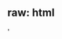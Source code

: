 
raw: html
---

<script src="plotly.js" charset="utf-8"></script>
'<div><div id="28d32f57-b70e-4e14-99b9-b740985094c1" style="height: 100%; width: 100%;" class="plotly-graph-div"></div><script type="text/javascript">window.PLOTLYENV=window.PLOTLYENV || {};window.PLOTLYENV.BASE_URL="https://plot.ly";Plotly.newPlot("28d32f57-b70e-4e14-99b9-b740985094c1", [{"lat": [35.68, 36.06, 40.4, 37.3, 44.6, 37.83, 44.35, 43.73, 47.97, 58.5, 33.79, 37.57, 41.24, 38.63, 36.24, 38.68, 46.85, 34.51, 38.53, 36.43, 38.2, 19.38, 20.72, 43.75, 32.25, 46.97, 38.2, 42.94, 36.8, 43.57, 35.07, 48.8, 25.32, 63.33, 37.18, 37.18, 40.49, 41.3, 25.65, 32.17, 37.73, 29.25, 34.01, 59.92, 38.57, 48.5, 36.48, 31.92, 38.98, 33.78, 18.33, 61.0, 24.63, 58.5], "lon": [-83.53, -112.14, -105.58, -113.05, -110.5, -119.5, -68.21, -110.8, -123.5, -137.0, -115.9, -112.18, -81.55, -90.19, -116.82, -109.57, -121.75, -93.05, -78.35, -118.68, -111.17, -155.2, -156.17, -102.5, -110.5, -103.45, -109.93, -122.1, -118.55, -103.48, -109.78, -114.0, -80.93, -150.5, -108.49, -86.1, -121.51, -124.0, -80.08, -104.44, -105.51, -103.25, -119.42, -149.65, -107.72, -92.88, -121.16, -104.87, -114.3, -80.78, -64.73, -142.0, -82.87, -155.0], "marker": {"color": ["rgb(177, 2, 17)", "rgb(10, 15, 147)", "rgb(243, 190, 149)", "rgb(109, 155, 91)", "rgb(150, 54, 82)", "rgb(131, 174, 57)", "rgb(77, 240, 30)", "rgb(29, 12, 90)", "rgb(156, 252, 175)", "rgb(179, 226, 169)", "rgb(13, 166, 44)", "rgb(162, 245, 8)", "rgb(123, 214, 222)", "rgb(32, 204, 154)", "rgb(111, 33, 143)", "rgb(6, 53, 45)", "rgb(175, 131, 203)", "rgb(95, 215, 186)", "rgb(63, 164, 31)", "rgb(61, 238, 44)", "rgb(35, 18, 209)", "rgb(104, 156, 138)", "rgb(155, 74, 173)", "rgb(192, 177, 188)", "rgb(71, 78, 152)", "rgb(127, 0, 185)", "rgb(19, 163, 253)", "rgb(76, 165, 184)", "rgb(72, 102, 212)", "rgb(143, 74, 145)", "rgb(167, 146, 9)", "rgb(6, 43, 250)", "rgb(3, 160, 252)", "rgb(229, 54, 135)", "rgb(209, 179, 247)", "rgb(127, 130, 173)", "rgb(169, 172, 41)", "rgb(41, 133, 251)", "rgb(105, 5, 131)", "rgb(168, 239, 81)", "rgb(121, 70, 73)", "rgb(4, 141, 145)", "rgb(41, 67, 139)", "rgb(133, 236, 35)", "rgb(79, 138, 151)", "rgb(180, 213, 22)", "rgb(70, 27, 191)", "rgb(175, 168, 156)", "rgb(45, 113, 135)", "rgb(92, 146, 186)", "rgb(25, 52, 13)", "rgb(235, 219, 131)", "rgb(54, 10, 117)", "rgb(217, 152, 50)"], "line": {"color": "rgb(40,40,40)", "width": 0.5}, "size": [3376.3812, 1111.8664, 1056.7748, 1022.2508, 996.1128, 921.9892, 812.9672, 800.1076, 771.53, 679.6912, 676.9352, 598.3148, 589.8312, 507.3024, 489.1496, 464.2352, 449.5384, 381.0608, 344.9588, 327.626, 318.4316, 297.6976, 273.2484, 269.1852, 247.256, 244.5268, 238.2936, 228.6164, 225.32, 224.0952, 219.1672, 218.1428, 215.7028, 189.2244, 188.684, 182.0572, 157.77, 137.1152, 134.4476, 116.2076, 106.774, 99.2284, 86.5444, 69.6032, 65.4504, 56.9708, 45.53, 41.8296, 38.002, 22.602, 13.3532, 5.9908, 4.7296, 3.4576], "sizemode": "area"}, "text": ["Great Smoky Mountains\\u00a0<br>Annual Visitors: 8440953.0", "Grand Canyon\\u00a0*<br>Annual Visitors: 2779666.0", "Rocky Mountain\\u00a0<br>Annual Visitors: 2641937.0", "Zion<br>Annual Visitors: 2555627.0", "Yellowstone\\u00a0<br>Annual Visitors: 2490282.0", "Yosemite\\u00a0*<br>Annual Visitors: 2304973.0", "Acadia<br>Annual Visitors: 2032418.0", "Grand Teton\\u00a0<br>Annual Visitors: 2000269.0", "Olympic\\u00a0<br>Annual Visitors: 1928825.0", "Glacier Bay\\u00a0<br>Annual Visitors: 1699228.0", "Joshua Tree\\u00a0<br>Annual Visitors: 1692338.0", "Bryce Canyon<br>Annual Visitors: 1495787.0", "Cuyahoga Valley<br>Annual Visitors: 1474578.0", "Gateway Arch<br>Annual Visitors: 1268256.0", "Death Valley<br>Annual Visitors: 1222874.0", "Arches<br>Annual Visitors: 1160588.0", "Mount Rainier<br>Annual Visitors: 1123846.0", "Hot Springs<br>Annual Visitors: 952652.0", "Shenandoah<br>Annual Visitors: 862397.0", "Sequoia\\u00a0<br>Annual Visitors: 819065.0", "Capitol Reef<br>Annual Visitors: 796079.0", "Hawai\\u02bbi Volcanoes\\u00a0<br>Annual Visitors: 744244.0", "Haleakal\\u0101\\u00a0<br>Annual Visitors: 683121.0", "Badlands<br>Annual Visitors: 672963.0", "Saguaro<br>Annual Visitors: 618140.0", "Theodore Roosevelt<br>Annual Visitors: 611317.0", "Canyonlands<br>Annual Visitors: 595734.0", "Crater Lake<br>Annual Visitors: 571541.0", "Kings Canyon\\u00a0<br>Annual Visitors: 563300.0", "Wind Cave<br>Annual Visitors: 560238.0", "Petrified Forest<br>Annual Visitors: 547918.0", "Glacier\\u00a0<br>Annual Visitors: 545357.0", "Everglades\\u00a0<br>Annual Visitors: 539257.0", "Denali\\u00a0<br>Annual Visitors: 473061.0", "Mesa Verde*<br>Annual Visitors: 471710.0", "Mammoth Cave\\u00a0<br>Annual Visitors: 455143.0", "Lassen Volcanic<br>Annual Visitors: 394425.0", "Redwood\\u00a0*<br>Annual Visitors: 342788.0", "Biscayne<br>Annual Visitors: 336119.0", "Carlsbad Caverns\\u00a0*<br>Annual Visitors: 290519.0", "Great Sand Dunes<br>Annual Visitors: 266935.0", "Big Bend\\u00a0<br>Annual Visitors: 248071.0", "Channel Islands\\u00a0<br>Annual Visitors: 216361.0", "Kenai Fjords<br>Annual Visitors: 174008.0", "Black Canyon of the Gunnison<br>Annual Visitors: 163626.0", "Voyageurs<br>Annual Visitors: 142427.0", "Pinnacles<br>Annual Visitors: 113825.0", "Guadalupe Mountains<br>Annual Visitors: 104574.0", "Great Basin<br>Annual Visitors: 95005.0", "Congaree\\u00a0<br>Annual Visitors: 56505.0", "Virgin Islands<br>Annual Visitors: 33383.0", "Wrangell\\u2013St.\\u00a0Elias\\u00a0*<br>Annual Visitors: 14977.0", "Dry Tortugas<br>Annual Visitors: 11824.0", "Katmai<br>Annual Visitors: 8644.0"], "type": "scattergeo", "uid": "870cf11d-b619-4983-8fa2-9607d73fae62"}, {"lat": [35.68, 36.06, 40.4, 37.3, 44.6, 37.83, 44.35, 43.73, 47.97, 58.5, 33.79, 37.57, 41.24, 38.63, 36.24, 38.68, 46.85, 34.51, 38.53, 36.43, 38.2, 19.38, 20.72, 43.75, 32.25, 46.97, 38.2, 42.94, 36.8, 43.57, 35.07, 48.8, 25.32, 63.33, 37.18, 37.18, 40.49, 41.3, 25.65, 32.17, 37.73, 29.25, 34.01, 59.92, 38.57, 48.5, 36.48, 31.92, 38.98, 33.78, 18.33, 61.0, 24.63, 58.5, 48.7, 48.1, 67.55, 60.97, 67.78], "lon": [-83.53, -112.14, -105.58, -113.05, -110.5, -119.5, -68.21, -110.8, -123.5, -137.0, -115.9, -112.18, -81.55, -90.19, -116.82, -109.57, -121.75, -93.05, -78.35, -118.68, -111.17, -155.2, -156.17, -102.5, -110.5, -103.45, -109.93, -122.1, -118.55, -103.48, -109.78, -114.0, -80.93, -150.5, -108.49, -86.1, -121.51, -124.0, -80.08, -104.44, -105.51, -103.25, -119.42, -149.65, -107.72, -92.88, -121.16, -104.87, -114.3, -80.78, -64.73, -142.0, -82.87, -155.0, -121.2, -88.55, -159.28, -153.42, -153.3], "marker": {"color": ["rgb(177, 2, 17)", "rgb(10, 15, 147)", "rgb(243, 190, 149)", "rgb(109, 155, 91)", "rgb(150, 54, 82)", "rgb(131, 174, 57)", "rgb(77, 240, 30)", "rgb(29, 12, 90)", "rgb(156, 252, 175)", "rgb(179, 226, 169)", "rgb(13, 166, 44)", "rgb(162, 245, 8)", "rgb(123, 214, 222)", "rgb(32, 204, 154)", "rgb(111, 33, 143)", "rgb(6, 53, 45)", "rgb(175, 131, 203)", "rgb(95, 215, 186)", "rgb(63, 164, 31)", "rgb(61, 238, 44)", "rgb(35, 18, 209)", "rgb(104, 156, 138)", "rgb(155, 74, 173)", "rgb(192, 177, 188)", "rgb(71, 78, 152)", "rgb(127, 0, 185)", "rgb(19, 163, 253)", "rgb(76, 165, 184)", "rgb(72, 102, 212)", "rgb(143, 74, 145)", "rgb(167, 146, 9)", "rgb(6, 43, 250)", "rgb(3, 160, 252)", "rgb(229, 54, 135)", "rgb(209, 179, 247)", "rgb(127, 130, 173)", "rgb(169, 172, 41)", "rgb(41, 133, 251)", "rgb(105, 5, 131)", "rgb(168, 239, 81)", "rgb(121, 70, 73)", "rgb(4, 141, 145)", "rgb(41, 67, 139)", "rgb(133, 236, 35)", "rgb(79, 138, 151)", "rgb(180, 213, 22)", "rgb(70, 27, 191)", "rgb(175, 168, 156)", "rgb(45, 113, 135)", "rgb(92, 146, 186)", "rgb(25, 52, 13)", "rgb(235, 219, 131)", "rgb(54, 10, 117)", "rgb(217, 152, 50)", "rgb(40, 254, 161)", "rgb(17, 255, 158)", "rgb(62, 129, 140)", "rgb(59, 237, 83)", "rgb(119, 150, 63)"], "line": {"color": "rgb(40,40,40)", "width": 0.5}, "size": [3727.716, 1498.228, 1132.7808, 1084.6116, 1012.858, 899.5416, 890.4636, 856.1264, 773.234, 720.1304, 641.2044, 603.1756, 601.3088, 533.7932, 477.8604, 466.256, 445.1056, 401.9432, 380.0968, 375.7872, 349.7824, 326.6608, 294.6636, 292.9928, 279.7592, 279.0584, 262.5084, 256.4688, 254.6844, 251.6936, 230.6716, 202.3164, 200.3128, 191.034, 184.3684, 180.5988, 174.618, 156.2416, 150.8608, 145.3856, 128.2012, 106.4048, 76.6312, 75.218, 73.5936, 73.0852, 65.6528, 59.1032, 52.3772, 46.6688, 14.5372, 14.3032, 10.0568, 9.2684, 6.71, 5.0804, 4.9328, 0.5524, 0.522], "sizemode": "area"}, "text": ["Great Smoky Mountains\\u00a0<br>Annual Visitors: 9319290", "Grand Canyon\\u00a0*<br>Annual Visitors: 3745570", "Rocky Mountain\\u00a0<br>Annual Visitors: 2831952", "Zion<br>Annual Visitors: 2711529", "Yellowstone\\u00a0<br>Annual Visitors: 2532145", "Yosemite\\u00a0*<br>Annual Visitors: 2248854", "Acadia<br>Annual Visitors: 2226159", "Grand Teton\\u00a0<br>Annual Visitors: 2140316", "Olympic\\u00a0<br>Annual Visitors: 1933085", "Glacier Bay\\u00a0<br>Annual Visitors: 1800326", "Joshua Tree\\u00a0<br>Annual Visitors: 1603011", "Bryce Canyon<br>Annual Visitors: 1507939", "Cuyahoga Valley<br>Annual Visitors: 1503272", "Gateway Arch<br>Annual Visitors: 1334483", "Death Valley<br>Annual Visitors: 1194651", "Arches<br>Annual Visitors: 1165640", "Mount Rainier<br>Annual Visitors: 1112764", "Hot Springs<br>Annual Visitors: 1004858", "Shenandoah<br>Annual Visitors: 950242", "Sequoia\\u00a0<br>Annual Visitors: 939468", "Capitol Reef<br>Annual Visitors: 874456", "Hawai\\u02bbi Volcanoes\\u00a0<br>Annual Visitors: 816652", "Haleakal\\u0101\\u00a0<br>Annual Visitors: 736659", "Badlands<br>Annual Visitors: 732482", "Saguaro<br>Annual Visitors: 699398", "Theodore Roosevelt<br>Annual Visitors: 697646", "Canyonlands<br>Annual Visitors: 656271", "Crater Lake<br>Annual Visitors: 641172", "Kings Canyon\\u00a0<br>Annual Visitors: 636711", "Wind Cave<br>Annual Visitors: 629234", "Petrified Forest<br>Annual Visitors: 576679", "Glacier\\u00a0<br>Annual Visitors: 505791", "Everglades\\u00a0<br>Annual Visitors: 500782", "Denali\\u00a0<br>Annual Visitors: 477585", "Mesa Verde*<br>Annual Visitors: 460921", "Mammoth Cave\\u00a0<br>Annual Visitors: 451497", "Lassen Volcanic<br>Annual Visitors: 436545", "Redwood\\u00a0*<br>Annual Visitors: 390604", "Biscayne<br>Annual Visitors: 377152", "Carlsbad Caverns\\u00a0*<br>Annual Visitors: 363464", "Great Sand Dunes<br>Annual Visitors: 320503", "Big Bend\\u00a0<br>Annual Visitors: 266012", "Channel Islands\\u00a0<br>Annual Visitors: 191578", "Kenai Fjords<br>Annual Visitors: 188045", "Black Canyon of the Gunnison<br>Annual Visitors: 183984", "Voyageurs<br>Annual Visitors: 182713", "Pinnacles<br>Annual Visitors: 164132", "Guadalupe Mountains<br>Annual Visitors: 147758", "Great Basin<br>Annual Visitors: 130943", "Congaree\\u00a0<br>Annual Visitors: 116672", "Virgin Islands<br>Annual Visitors: 36343", "Wrangell\\u2013St.\\u00a0Elias\\u00a0*<br>Annual Visitors: 35758", "Dry Tortugas<br>Annual Visitors: 25142", "Katmai<br>Annual Visitors: 23171", "North Cascades<br>Annual Visitors: 16775", "Isle Royale\\u00a0<br>Annual Visitors: 12701", "Kobuk Valley<br>Annual Visitors: 12332", "Lake Clark<br>Annual Visitors: 1381", "Gates of the Arctic<br>Annual Visitors: 1305"], "type": "scattergeo", "uid": "58385c5b-ae87-4af6-b0e6-86de9e3af323"}, {"lat": [35.68, 36.06, 40.4, 37.3, 44.6, 37.83, 44.35, 43.73, 47.97, 58.5, 33.79, 37.57, 41.24, 38.63, 36.24, 38.68, 46.85, 34.51, 38.53, 36.43, 38.2, 19.38, 20.72, 43.75, 32.25, 46.97, 38.2, 42.94, 36.8, 43.57, 35.07, 48.8, 25.32, 63.33, 37.18, 37.18, 40.49, 41.3, 25.65, 32.17, 37.73, 29.25, 34.01, 59.92, 38.57, 48.5, 36.48, 31.92, 38.98, 33.78, 18.33, 61.0, 24.63, 58.5, 48.7, 48.1, 67.55, 60.97, 67.78], "lon": [-83.53, -112.14, -105.58, -113.05, -110.5, -119.5, -68.21, -110.8, -123.5, -137.0, -115.9, -112.18, -81.55, -90.19, -116.82, -109.57, -121.75, -93.05, -78.35, -118.68, -111.17, -155.2, -156.17, -102.5, -110.5, -103.45, -109.93, -122.1, -118.55, -103.48, -109.78, -114.0, -80.93, -150.5, -108.49, -86.1, -121.51, -124.0, -80.08, -104.44, -105.51, -103.25, -119.42, -149.65, -107.72, -92.88, -121.16, -104.87, -114.3, -80.78, -64.73, -142.0, -82.87, -155.0, -121.2, -88.55, -159.28, -153.42, -153.3], "marker": {"color": ["rgb(177, 2, 17)", "rgb(10, 15, 147)", "rgb(243, 190, 149)", "rgb(109, 155, 91)", "rgb(150, 54, 82)", "rgb(131, 174, 57)", "rgb(77, 240, 30)", "rgb(29, 12, 90)", "rgb(156, 252, 175)", "rgb(179, 226, 169)", "rgb(13, 166, 44)", "rgb(162, 245, 8)", "rgb(123, 214, 222)", "rgb(32, 204, 154)", "rgb(111, 33, 143)", "rgb(6, 53, 45)", "rgb(175, 131, 203)", "rgb(95, 215, 186)", "rgb(63, 164, 31)", "rgb(61, 238, 44)", "rgb(35, 18, 209)", "rgb(104, 156, 138)", "rgb(155, 74, 173)", "rgb(192, 177, 188)", "rgb(71, 78, 152)", "rgb(127, 0, 185)", "rgb(19, 163, 253)", "rgb(76, 165, 184)", "rgb(72, 102, 212)", "rgb(143, 74, 145)", "rgb(167, 146, 9)", "rgb(6, 43, 250)", "rgb(3, 160, 252)", "rgb(229, 54, 135)", "rgb(209, 179, 247)", "rgb(127, 130, 173)", "rgb(169, 172, 41)", "rgb(41, 133, 251)", "rgb(105, 5, 131)", "rgb(168, 239, 81)", "rgb(121, 70, 73)", "rgb(4, 141, 145)", "rgb(41, 67, 139)", "rgb(133, 236, 35)", "rgb(79, 138, 151)", "rgb(180, 213, 22)", "rgb(70, 27, 191)", "rgb(175, 168, 156)", "rgb(45, 113, 135)", "rgb(92, 146, 186)", "rgb(25, 52, 13)", "rgb(235, 219, 131)", "rgb(54, 10, 117)", "rgb(217, 152, 50)", "rgb(40, 254, 161)", "rgb(17, 255, 158)", "rgb(62, 129, 140)", "rgb(59, 237, 83)", "rgb(119, 150, 63)"], "line": {"color": "rgb(40,40,40)", "width": 0.5}, "size": [3260.7076, 1510.674, 1249.9756, 1129.4288, 1117.9612, 1058.9292, 953.0448, 935.8364, 840.96, 794.6948, 769.8152, 767.9604, 708.712, 635.3012, 530.8404, 530.59, 504.2404, 480.2488, 449.27, 438.7264, 425.4152, 425.1468, 408.9584, 383.17, 345.0636, 337.8368, 298.8064, 280.9312, 276.386, 265.894, 248.2876, 244.55, 234.5856, 229.3504, 224.9908, 218.6772, 184.3668, 184.2872, 182.5776, 153.9764, 139.3832, 110.7324, 110.1292, 108.8544, 102.9512, 89.4216, 85.7072, 77.156, 74.5708, 57.6332, 26.446, 26.0104, 16.3112, 14.3904, 9.398, 7.7608, 4.0784, 1.0344, 0.404], "sizemode": "area"}, "text": ["Great Smoky Mountains\\u00a0<br>Annual Visitors: 8151769", "Grand Canyon\\u00a0*<br>Annual Visitors: 3776685", "Rocky Mountain\\u00a0<br>Annual Visitors: 3124939", "Zion<br>Annual Visitors: 2823572", "Yellowstone\\u00a0<br>Annual Visitors: 2794903", "Yosemite\\u00a0*<br>Annual Visitors: 2647323", "Acadia<br>Annual Visitors: 2382612", "Grand Teton\\u00a0<br>Annual Visitors: 2339591", "Olympic\\u00a0<br>Annual Visitors: 2102400", "Glacier Bay\\u00a0<br>Annual Visitors: 1986737", "Joshua Tree\\u00a0<br>Annual Visitors: 1924538", "Bryce Canyon<br>Annual Visitors: 1919901", "Cuyahoga Valley<br>Annual Visitors: 1771780", "Gateway Arch<br>Annual Visitors: 1588253", "Death Valley<br>Annual Visitors: 1327101", "Arches<br>Annual Visitors: 1326475", "Mount Rainier<br>Annual Visitors: 1260601", "Hot Springs<br>Annual Visitors: 1200622", "Shenandoah<br>Annual Visitors: 1123175", "Sequoia\\u00a0<br>Annual Visitors: 1096816", "Capitol Reef<br>Annual Visitors: 1063538", "Hawai\\u02bbi Volcanoes\\u00a0<br>Annual Visitors: 1062867", "Haleakal\\u0101\\u00a0<br>Annual Visitors: 1022396", "Badlands<br>Annual Visitors: 957925", "Saguaro<br>Annual Visitors: 862659", "Theodore Roosevelt<br>Annual Visitors: 844592", "Canyonlands<br>Annual Visitors: 747016", "Crater Lake<br>Annual Visitors: 702328", "Kings Canyon\\u00a0<br>Annual Visitors: 690965", "Wind Cave<br>Annual Visitors: 664735", "Petrified Forest<br>Annual Visitors: 620719", "Glacier\\u00a0<br>Annual Visitors: 611375", "Everglades\\u00a0<br>Annual Visitors: 586464", "Denali\\u00a0<br>Annual Visitors: 573376", "Mesa Verde*<br>Annual Visitors: 562477", "Mammoth Cave\\u00a0<br>Annual Visitors: 546693", "Lassen Volcanic<br>Annual Visitors: 460917", "Redwood\\u00a0*<br>Annual Visitors: 460718", "Biscayne<br>Annual Visitors: 456444", "Carlsbad Caverns\\u00a0*<br>Annual Visitors: 384941", "Great Sand Dunes<br>Annual Visitors: 348458", "Big Bend\\u00a0<br>Annual Visitors: 276831", "Channel Islands\\u00a0<br>Annual Visitors: 275323", "Kenai Fjords<br>Annual Visitors: 272136", "Black Canyon of the Gunnison<br>Annual Visitors: 257378", "Voyageurs<br>Annual Visitors: 223554", "Pinnacles<br>Annual Visitors: 214268", "Guadalupe Mountains<br>Annual Visitors: 192890", "Great Basin<br>Annual Visitors: 186427", "Congaree\\u00a0<br>Annual Visitors: 144083", "Virgin Islands<br>Annual Visitors: 66115", "Wrangell\\u2013St.\\u00a0Elias\\u00a0*<br>Annual Visitors: 65026", "Dry Tortugas<br>Annual Visitors: 40778", "Katmai<br>Annual Visitors: 35976", "North Cascades<br>Annual Visitors: 23495", "Isle Royale\\u00a0<br>Annual Visitors: 19402", "Kobuk Valley<br>Annual Visitors: 10196", "Lake Clark<br>Annual Visitors: 2586", "Gates of the Arctic<br>Annual Visitors: 1010"], "type": "scattergeo", "uid": "59d3d4e5-83c4-4560-8b21-4228b1061ced"}, {"lat": [35.68, 36.06, 40.4, 37.3, 44.6, 37.83, 44.35, 43.73, 47.97, 58.5, 33.79, 37.57, 41.24, 38.63, 36.24, 38.68, 46.85, 34.51, 38.53, 36.43, 38.2, 19.38, 20.72, 43.75, 32.25, 46.97, 38.2, 42.94, 36.8, 43.57, 35.07, 48.8, 25.32, 63.33, 37.18, 37.18, 40.49, 41.3, 25.65, 32.17, 37.73, 29.25, 34.01, 59.92, 38.57, 48.5, 36.48, 31.92, 38.98, 33.78, 18.33, 61.0, 24.63, 58.5, 48.7, 48.1, 67.55, 60.97], "lon": [-83.53, -112.14, -105.58, -113.05, -110.5, -119.5, -68.21, -110.8, -123.5, -137.0, -115.9, -112.18, -81.55, -90.19, -116.82, -109.57, -121.75, -93.05, -78.35, -118.68, -111.17, -155.2, -156.17, -102.5, -110.5, -103.45, -109.93, -122.1, -118.55, -103.48, -109.78, -114.0, -80.93, -150.5, -108.49, -86.1, -121.51, -124.0, -80.08, -104.44, -105.51, -103.25, -119.42, -149.65, -107.72, -92.88, -121.16, -104.87, -114.3, -80.78, -64.73, -142.0, -82.87, -155.0, -121.2, -88.55, -159.28, -153.42], "marker": {"color": ["rgb(177, 2, 17)", "rgb(10, 15, 147)", "rgb(243, 190, 149)", "rgb(109, 155, 91)", "rgb(150, 54, 82)", "rgb(131, 174, 57)", "rgb(77, 240, 30)", "rgb(29, 12, 90)", "rgb(156, 252, 175)", "rgb(179, 226, 169)", "rgb(13, 166, 44)", "rgb(162, 245, 8)", "rgb(123, 214, 222)", "rgb(32, 204, 154)", "rgb(111, 33, 143)", "rgb(6, 53, 45)", "rgb(175, 131, 203)", "rgb(95, 215, 186)", "rgb(63, 164, 31)", "rgb(61, 238, 44)", "rgb(35, 18, 209)", "rgb(104, 156, 138)", "rgb(155, 74, 173)", "rgb(192, 177, 188)", "rgb(71, 78, 152)", "rgb(127, 0, 185)", "rgb(19, 163, 253)", "rgb(76, 165, 184)", "rgb(72, 102, 212)", "rgb(143, 74, 145)", "rgb(167, 146, 9)", "rgb(6, 43, 250)", "rgb(3, 160, 252)", "rgb(229, 54, 135)", "rgb(209, 179, 247)", "rgb(127, 130, 173)", "rgb(169, 172, 41)", "rgb(41, 133, 251)", "rgb(105, 5, 131)", "rgb(168, 239, 81)", "rgb(121, 70, 73)", "rgb(4, 141, 145)", "rgb(41, 67, 139)", "rgb(133, 236, 35)", "rgb(79, 138, 151)", "rgb(180, 213, 22)", "rgb(70, 27, 191)", "rgb(175, 168, 156)", "rgb(45, 113, 135)", "rgb(92, 146, 186)", "rgb(25, 52, 13)", "rgb(235, 219, 131)", "rgb(54, 10, 117)", "rgb(217, 152, 50)", "rgb(40, 254, 161)", "rgb(17, 255, 158)", "rgb(62, 129, 140)", "rgb(59, 237, 83)"], "line": {"color": "rgb(40,40,40)", "width": 0.5}, "size": [3632.168, 1823.058, 1583.3624, 1463.446, 1293.9908, 1278.0828, 1250.114, 1151.2676, 1138.1512, 1092.406, 972.0648, 774.2836, 735.8072, 703.1176, 678.5952, 646.8308, 637.8384, 575.2908, 494.2808, 470.0112, 443.7684, 430.2276, 397.8192, 374.026, 343.7496, 337.8328, 333.1176, 328.1864, 322.2752, 293.1252, 265.5176, 259.5456, 235.4436, 233.8076, 220.9856, 217.3236, 214.4232, 210.3528, 198.4164, 184.2796, 179.5076, 140.4004, 129.4652, 118.184, 100.906, 92.2628, 88.4452, 84.3752, 83.5888, 71.0108, 35.1316, 27.1796, 26.3936, 21.772, 13.148, 5.0792, 2.8296, 1.1124], "sizemode": "area"}, "text": ["Great Smoky Mountains\\u00a0<br>Annual Visitors: 9080420.0", "Grand Canyon\\u00a0*<br>Annual Visitors: 4557645.0", "Rocky Mountain\\u00a0<br>Annual Visitors: 3958406.0", "Zion<br>Annual Visitors: 3658615.0", "Yellowstone\\u00a0<br>Annual Visitors: 3234977.0", "Yosemite\\u00a0*<br>Annual Visitors: 3195207.0", "Acadia<br>Annual Visitors: 3125285.0", "Grand Teton\\u00a0<br>Annual Visitors: 2878169.0", "Olympic\\u00a0<br>Annual Visitors: 2845378.0", "Glacier Bay\\u00a0<br>Annual Visitors: 2731015.0", "Joshua Tree\\u00a0<br>Annual Visitors: 2430162.0", "Bryce Canyon<br>Annual Visitors: 1935709.0", "Cuyahoga Valley<br>Annual Visitors: 1839518.0", "Gateway Arch<br>Annual Visitors: 1757794.0", "Death Valley<br>Annual Visitors: 1696488.0", "Arches<br>Annual Visitors: 1617077.0", "Mount Rainier<br>Annual Visitors: 1594596.0", "Hot Springs<br>Annual Visitors: 1438227.0", "Shenandoah<br>Annual Visitors: 1235702.0", "Sequoia\\u00a0<br>Annual Visitors: 1175028.0", "Capitol Reef<br>Annual Visitors: 1109421.0", "Hawai\\u02bbi Volcanoes\\u00a0<br>Annual Visitors: 1075569.0", "Haleakal\\u0101\\u00a0<br>Annual Visitors: 994548.0", "Badlands<br>Annual Visitors: 935065.0", "Saguaro<br>Annual Visitors: 859374.0", "Theodore Roosevelt<br>Annual Visitors: 844582.0", "Canyonlands<br>Annual Visitors: 832794.0", "Crater Lake<br>Annual Visitors: 820466.0", "Kings Canyon\\u00a0<br>Annual Visitors: 805688.0", "Wind Cave<br>Annual Visitors: 732813.0", "Petrified Forest<br>Annual Visitors: 663794.0", "Glacier\\u00a0<br>Annual Visitors: 648864.0", "Everglades\\u00a0<br>Annual Visitors: 588609.0", "Denali\\u00a0<br>Annual Visitors: 584519.0", "Mesa Verde*<br>Annual Visitors: 552464.0", "Mammoth Cave\\u00a0<br>Annual Visitors: 543309.0", "Lassen Volcanic<br>Annual Visitors: 536058.0", "Redwood\\u00a0*<br>Annual Visitors: 525882.0", "Biscayne<br>Annual Visitors: 496041.0", "Carlsbad Caverns\\u00a0*<br>Annual Visitors: 460699.0", "Great Sand Dunes<br>Annual Visitors: 448769.0", "Big Bend\\u00a0<br>Annual Visitors: 351001.0", "Channel Islands\\u00a0<br>Annual Visitors: 323663.0", "Kenai Fjords<br>Annual Visitors: 295460.0", "Black Canyon of the Gunnison<br>Annual Visitors: 252265.0", "Voyageurs<br>Annual Visitors: 230657.0", "Pinnacles<br>Annual Visitors: 221113.0", "Guadalupe Mountains<br>Annual Visitors: 210938.0", "Great Basin<br>Annual Visitors: 208972.0", "Congaree\\u00a0<br>Annual Visitors: 177527.0", "Virgin Islands<br>Annual Visitors: 87829.0", "Wrangell\\u2013St.\\u00a0Elias\\u00a0*<br>Annual Visitors: 67949.0", "Dry Tortugas<br>Annual Visitors: 65984.0", "Katmai<br>Annual Visitors: 54430.0", "North Cascades<br>Annual Visitors: 32870.0", "Isle Royale\\u00a0<br>Annual Visitors: 12698.0", "Kobuk Valley<br>Annual Visitors: 7074.0", "Lake Clark<br>Annual Visitors: 2781.0"], "type": "scattergeo", "uid": "93ed013e-3ced-41ae-98ef-4a8bac610db3"}, {"lat": [35.68, 36.06, 40.4, 37.3, 44.6, 37.83, 44.35, 43.73, 47.97, 58.5, 33.79, 37.57, 41.24, 38.63, 36.24, 38.68, 46.85, 34.51, 38.53, 36.43, 38.2, 19.38, 20.72, 43.75, 32.25, 46.97, 38.2, 42.94, 36.8, 43.57, 35.07, 48.8, 25.32, 63.33, 37.18, 37.18, 40.49, 41.3, 25.65, 32.17, 37.73, 29.25, 34.01, 59.92, 38.57, 48.5, 36.48, 31.92, 38.98, 33.78, 18.33, 61.0, 24.63, 58.5, 48.7, 48.1, 67.55, 60.97, 67.78], "lon": [-83.53, -112.14, -105.58, -113.05, -110.5, -119.5, -68.21, -110.8, -123.5, -137.0, -115.9, -112.18, -81.55, -90.19, -116.82, -109.57, -121.75, -93.05, -78.35, -118.68, -111.17, -155.2, -156.17, -102.5, -110.5, -103.45, -109.93, -122.1, -118.55, -103.48, -109.78, -114.0, -80.93, -150.5, -108.49, -86.1, -121.51, -124.0, -80.08, -104.44, -105.51, -103.25, -119.42, -149.65, -107.72, -92.88, -121.16, -104.87, -114.3, -80.78, -64.73, -142.0, -82.87, -155.0, -121.2, -88.55, -159.28, -153.42, -153.3], "marker": {"color": ["rgb(177, 2, 17)", "rgb(10, 15, 147)", "rgb(243, 190, 149)", "rgb(109, 155, 91)", "rgb(150, 54, 82)", "rgb(131, 174, 57)", "rgb(77, 240, 30)", "rgb(29, 12, 90)", "rgb(156, 252, 175)", "rgb(179, 226, 169)", "rgb(13, 166, 44)", "rgb(162, 245, 8)", "rgb(123, 214, 222)", "rgb(32, 204, 154)", "rgb(111, 33, 143)", "rgb(6, 53, 45)", "rgb(175, 131, 203)", "rgb(95, 215, 186)", "rgb(63, 164, 31)", "rgb(61, 238, 44)", "rgb(35, 18, 209)", "rgb(104, 156, 138)", "rgb(155, 74, 173)", "rgb(192, 177, 188)", "rgb(71, 78, 152)", "rgb(127, 0, 185)", "rgb(19, 163, 253)", "rgb(76, 165, 184)", "rgb(72, 102, 212)", "rgb(143, 74, 145)", "rgb(167, 146, 9)", "rgb(6, 43, 250)", "rgb(3, 160, 252)", "rgb(229, 54, 135)", "rgb(209, 179, 247)", "rgb(127, 130, 173)", "rgb(169, 172, 41)", "rgb(41, 133, 251)", "rgb(105, 5, 131)", "rgb(168, 239, 81)", "rgb(121, 70, 73)", "rgb(4, 141, 145)", "rgb(41, 67, 139)", "rgb(133, 236, 35)", "rgb(79, 138, 151)", "rgb(180, 213, 22)", "rgb(70, 27, 191)", "rgb(175, 168, 156)", "rgb(45, 113, 135)", "rgb(92, 146, 186)", "rgb(25, 52, 13)", "rgb(235, 219, 131)", "rgb(54, 10, 117)", "rgb(217, 152, 50)", "rgb(40, 254, 161)", "rgb(17, 255, 158)", "rgb(62, 129, 140)", "rgb(59, 237, 83)", "rgb(119, 150, 63)"], "line": {"color": "rgb(40,40,40)", "width": 0.5}, "size": [4070.3248, 1784.0912, 1383.5824, 1360.3612, 1331.0888, 1329.9672, 1274.1568, 1135.2932, 1036.2496, 987.6952, 972.9392, 728.0912, 699.7072, 691.4772, 648.0332, 605.8544, 567.8316, 537.9332, 535.2624, 493.574, 471.6376, 442.3296, 439.71, 398.156, 335.5788, 314.5716, 306.078, 281.5968, 267.4028, 245.0624, 242.0768, 211.5948, 193.0284, 187.7212, 180.9148, 172.7252, 170.7532, 160.6232, 157.2604, 153.8736, 153.3012, 149.9644, 145.5932, 104.928, 104.3156, 101.916, 90.9484, 79.5048, 76.6024, 64.844, 38.2476, 33.4816, 32.418, 28.5556, 11.3324, 8.4384, 4.5112, 2.5972, 1.0584], "sizemode": "area"}, "text": ["Great Smoky Mountains\\u00a0<br>Annual Visitors: 10175812", "Grand Canyon\\u00a0*<br>Annual Visitors: 4460228", "Rocky Mountain\\u00a0<br>Annual Visitors: 3458956", "Zion<br>Annual Visitors: 3400903", "Yellowstone\\u00a0<br>Annual Visitors: 3327722", "Yosemite\\u00a0*<br>Annual Visitors: 3324918", "Acadia<br>Annual Visitors: 3185392", "Grand Teton\\u00a0<br>Annual Visitors: 2838233", "Olympic\\u00a0<br>Annual Visitors: 2590624", "Glacier Bay\\u00a0<br>Annual Visitors: 2469238", "Joshua Tree\\u00a0<br>Annual Visitors: 2432348", "Bryce Canyon<br>Annual Visitors: 1820228", "Cuyahoga Valley<br>Annual Visitors: 1749268", "Gateway Arch<br>Annual Visitors: 1728693", "Death Valley<br>Annual Visitors: 1620083", "Arches<br>Annual Visitors: 1514636", "Mount Rainier<br>Annual Visitors: 1419579", "Hot Springs<br>Annual Visitors: 1344833", "Shenandoah<br>Annual Visitors: 1338156", "Sequoia\\u00a0<br>Annual Visitors: 1233935", "Capitol Reef<br>Annual Visitors: 1179094", "Hawai\\u02bbi Volcanoes\\u00a0<br>Annual Visitors: 1105824", "Haleakal\\u0101\\u00a0<br>Annual Visitors: 1099275", "Badlands<br>Annual Visitors: 995390", "Saguaro<br>Annual Visitors: 838947", "Theodore Roosevelt<br>Annual Visitors: 786429", "Canyonlands<br>Annual Visitors: 765195", "Crater Lake<br>Annual Visitors: 703992", "Kings Canyon\\u00a0<br>Annual Visitors: 668507", "Wind Cave<br>Annual Visitors: 612656", "Petrified Forest<br>Annual Visitors: 605192", "Glacier\\u00a0<br>Annual Visitors: 528987", "Everglades\\u00a0<br>Annual Visitors: 482571", "Denali\\u00a0<br>Annual Visitors: 469303", "Mesa Verde*<br>Annual Visitors: 452287", "Mammoth Cave\\u00a0<br>Annual Visitors: 431813", "Lassen Volcanic<br>Annual Visitors: 426883", "Redwood\\u00a0*<br>Annual Visitors: 401558", "Biscayne<br>Annual Visitors: 393151", "Carlsbad Caverns\\u00a0*<br>Annual Visitors: 384684", "Great Sand Dunes<br>Annual Visitors: 383253", "Big Bend\\u00a0<br>Annual Visitors: 374911", "Channel Islands\\u00a0<br>Annual Visitors: 363983", "Kenai Fjords<br>Annual Visitors: 262320", "Black Canyon of the Gunnison<br>Annual Visitors: 260789", "Voyageurs<br>Annual Visitors: 254790", "Pinnacles<br>Annual Visitors: 227371", "Guadalupe Mountains<br>Annual Visitors: 198762", "Great Basin<br>Annual Visitors: 191506", "Congaree\\u00a0<br>Annual Visitors: 162110", "Virgin Islands<br>Annual Visitors: 95619", "Wrangell\\u2013St.\\u00a0Elias\\u00a0*<br>Annual Visitors: 83704", "Dry Tortugas<br>Annual Visitors: 81045", "Katmai<br>Annual Visitors: 71389", "North Cascades<br>Annual Visitors: 28331", "Isle Royale\\u00a0<br>Annual Visitors: 21096", "Kobuk Valley<br>Annual Visitors: 11278", "Lake Clark<br>Annual Visitors: 6493", "Gates of the Arctic<br>Annual Visitors: 2646"], "type": "scattergeo", "uid": "3fdf1c29-6b18-4aee-977a-9f2414d261d5"}, {"lat": [35.68, 36.06, 40.4, 37.3, 44.6, 37.83, 44.35, 43.73, 47.97, 58.5, 33.79, 37.57, 41.24, 38.63, 36.24, 38.68, 46.85, 34.51, 38.53, 36.43, 38.2, 19.38, 20.72, 43.75, 32.25, 46.97, 38.2, 42.94, 36.8, 43.57, 35.07, 48.8, 25.32, 63.33, 37.18, 37.18, 40.49, 41.3, 25.65, 32.17, 37.73, 29.25, 34.01, 59.92, 38.57, 48.5, 36.48, 31.92, 38.98, 33.78, 18.33, 61.0, 24.63, 58.5, 48.7, 48.1, 67.55, 60.97, 67.78], "lon": [-83.53, -112.14, -105.58, -113.05, -110.5, -119.5, -68.21, -110.8, -123.5, -137.0, -115.9, -112.18, -81.55, -90.19, -116.82, -109.57, -121.75, -93.05, -78.35, -118.68, -111.17, -155.2, -156.17, -102.5, -110.5, -103.45, -109.93, -122.1, -118.55, -103.48, -109.78, -114.0, -80.93, -150.5, -108.49, -86.1, -121.51, -124.0, -80.08, -104.44, -105.51, -103.25, -119.42, -149.65, -107.72, -92.88, -121.16, -104.87, -114.3, -80.78, -64.73, -142.0, -82.87, -155.0, -121.2, -88.55, -159.28, -153.42, -153.3], "marker": {"color": ["rgb(177, 2, 17)", "rgb(10, 15, 147)", "rgb(243, 190, 149)", "rgb(109, 155, 91)", "rgb(150, 54, 82)", "rgb(131, 174, 57)", "rgb(77, 240, 30)", "rgb(29, 12, 90)", "rgb(156, 252, 175)", "rgb(179, 226, 169)", "rgb(13, 166, 44)", "rgb(162, 245, 8)", "rgb(123, 214, 222)", "rgb(32, 204, 154)", "rgb(111, 33, 143)", "rgb(6, 53, 45)", "rgb(175, 131, 203)", "rgb(95, 215, 186)", "rgb(63, 164, 31)", "rgb(61, 238, 44)", "rgb(35, 18, 209)", "rgb(104, 156, 138)", "rgb(155, 74, 173)", "rgb(192, 177, 188)", "rgb(71, 78, 152)", "rgb(127, 0, 185)", "rgb(19, 163, 253)", "rgb(76, 165, 184)", "rgb(72, 102, 212)", "rgb(143, 74, 145)", "rgb(167, 146, 9)", "rgb(6, 43, 250)", "rgb(3, 160, 252)", "rgb(229, 54, 135)", "rgb(209, 179, 247)", "rgb(127, 130, 173)", "rgb(169, 172, 41)", "rgb(41, 133, 251)", "rgb(105, 5, 131)", "rgb(168, 239, 81)", "rgb(121, 70, 73)", "rgb(4, 141, 145)", "rgb(41, 67, 139)", "rgb(133, 236, 35)", "rgb(79, 138, 151)", "rgb(180, 213, 22)", "rgb(70, 27, 191)", "rgb(175, 168, 156)", "rgb(45, 113, 135)", "rgb(92, 146, 186)", "rgb(25, 52, 13)", "rgb(235, 219, 131)", "rgb(54, 10, 117)", "rgb(217, 152, 50)", "rgb(40, 254, 161)", "rgb(17, 255, 158)", "rgb(62, 129, 140)", "rgb(59, 237, 83)", "rgb(119, 150, 63)"], "line": {"color": "rgb(40,40,40)", "width": 0.5}, "size": [3676.9908, 1760.6088, 1321.6576, 1257.1096, 1177.9904, 1134.2604, 1119.3472, 1034.666, 1013.5308, 985.3768, 850.9344, 820.5936, 770.0404, 751.2024, 664.4784, 589.8724, 550.0444, 536.064, 493.5348, 469.5588, 437.9648, 407.0724, 401.9372, 363.6584, 321.216, 320.0452, 312.668, 290.8832, 244.9912, 239.3512, 237.9572, 225.4912, 220.102, 199.3332, 197.2792, 178.896, 173.6428, 165.5144, 161.408, 159.4332, 157.6576, 157.3524, 146.214, 143.9316, 111.8356, 103.3188, 93.8308, 72.3256, 68.3976, 68.1532, 33.7204, 31.0964, 24.706, 22.4896, 21.7096, 6.9592, 3.7836, 2.1632, 2.0148], "sizemode": "area"}, "text": ["Great Smoky Mountains\\u00a0<br>Annual Visitors: 9192477", "Grand Canyon\\u00a0*<br>Annual Visitors: 4401522", "Rocky Mountain\\u00a0<br>Annual Visitors: 3304144", "Zion<br>Annual Visitors: 3142774", "Yellowstone\\u00a0<br>Annual Visitors: 2944976", "Yosemite\\u00a0*<br>Annual Visitors: 2835651", "Acadia<br>Annual Visitors: 2798368", "Grand Teton\\u00a0<br>Annual Visitors: 2586665", "Olympic\\u00a0<br>Annual Visitors: 2533827", "Glacier Bay\\u00a0<br>Annual Visitors: 2463442", "Joshua Tree\\u00a0<br>Annual Visitors: 2127336", "Bryce Canyon<br>Annual Visitors: 2051484", "Cuyahoga Valley<br>Annual Visitors: 1925101", "Gateway Arch<br>Annual Visitors: 1878006", "Death Valley<br>Annual Visitors: 1661196", "Arches<br>Annual Visitors: 1474681", "Mount Rainier<br>Annual Visitors: 1375111", "Hot Springs<br>Annual Visitors: 1340160", "Shenandoah<br>Annual Visitors: 1233837", "Sequoia\\u00a0<br>Annual Visitors: 1173897", "Capitol Reef<br>Annual Visitors: 1094912", "Hawai\\u02bbi Volcanoes\\u00a0<br>Annual Visitors: 1017681", "Haleakal\\u0101\\u00a0<br>Annual Visitors: 1004843", "Badlands<br>Annual Visitors: 909146", "Saguaro<br>Annual Visitors: 803040", "Theodore Roosevelt<br>Annual Visitors: 800113", "Canyonlands<br>Annual Visitors: 781670", "Crater Lake<br>Annual Visitors: 727208", "Kings Canyon\\u00a0<br>Annual Visitors: 612478", "Wind Cave<br>Annual Visitors: 598378", "Petrified Forest<br>Annual Visitors: 594893", "Glacier\\u00a0<br>Annual Visitors: 563728", "Everglades\\u00a0<br>Annual Visitors: 550255", "Denali\\u00a0<br>Annual Visitors: 498333", "Mesa Verde*<br>Annual Visitors: 493198", "Mammoth Cave\\u00a0<br>Annual Visitors: 447240", "Lassen Volcanic<br>Annual Visitors: 434107", "Redwood\\u00a0*<br>Annual Visitors: 413786", "Biscayne<br>Annual Visitors: 403520", "Carlsbad Caverns\\u00a0*<br>Annual Visitors: 398583", "Great Sand Dunes<br>Annual Visitors: 394144", "Big Bend\\u00a0<br>Annual Visitors: 393381", "Channel Islands\\u00a0<br>Annual Visitors: 365535", "Kenai Fjords<br>Annual Visitors: 359829", "Black Canyon of the Gunnison<br>Annual Visitors: 279589", "Voyageurs<br>Annual Visitors: 258297", "Pinnacles<br>Annual Visitors: 234577", "Guadalupe Mountains<br>Annual Visitors: 180814", "Great Basin<br>Annual Visitors: 170994", "Congaree\\u00a0<br>Annual Visitors: 170383", "Virgin Islands<br>Annual Visitors: 84301", "Wrangell\\u2013St.\\u00a0Elias\\u00a0*<br>Annual Visitors: 77741", "Dry Tortugas<br>Annual Visitors: 61765", "Katmai<br>Annual Visitors: 56224", "North Cascades<br>Annual Visitors: 54274", "Isle Royale\\u00a0<br>Annual Visitors: 17398", "Kobuk Valley<br>Annual Visitors: 9459", "Lake Clark<br>Annual Visitors: 5408", "Gates of the Arctic<br>Annual Visitors: 5037"], "type": "scattergeo", "uid": "f143db62-3518-4295-a5b2-9cc4eb3c2500"}, {"lat": [35.68, 36.06, 40.4, 37.3, 44.6, 37.83, 44.35, 43.73, 47.97, 58.5, 33.79, 37.57, 41.24, 38.63, 36.24, 38.68, 46.85, 34.51, 38.53, 36.43, 38.2, 19.38, 20.72, 43.75, 32.25, 46.97, 38.2, 42.94, 36.8, 43.57, 35.07, 48.8, 25.32, 63.33, 37.18, 37.18, 40.49, 41.3, 25.65, 32.17, 37.73, 29.25, 34.01, 59.92, 38.57, 48.5, 36.48, 31.92, 38.98, 33.78, 18.33, 61.0, 24.63, 58.5, 48.7, 48.1, 67.55, 60.97, 67.78], "lon": [-83.53, -112.14, -105.58, -113.05, -110.5, -119.5, -68.21, -110.8, -123.5, -137.0, -115.9, -112.18, -81.55, -90.19, -116.82, -109.57, -121.75, -93.05, -78.35, -118.68, -111.17, -155.2, -156.17, -102.5, -110.5, -103.45, -109.93, -122.1, -118.55, -103.48, -109.78, -114.0, -80.93, -150.5, -108.49, -86.1, -121.51, -124.0, -80.08, -104.44, -105.51, -103.25, -119.42, -149.65, -107.72, -92.88, -121.16, -104.87, -114.3, -80.78, -64.73, -142.0, -82.87, -155.0, -121.2, -88.55, -159.28, -153.42, -153.3], "marker": {"color": ["rgb(177, 2, 17)", "rgb(10, 15, 147)", "rgb(243, 190, 149)", "rgb(109, 155, 91)", "rgb(150, 54, 82)", "rgb(131, 174, 57)", "rgb(77, 240, 30)", "rgb(29, 12, 90)", "rgb(156, 252, 175)", "rgb(179, 226, 169)", "rgb(13, 166, 44)", "rgb(162, 245, 8)", "rgb(123, 214, 222)", "rgb(32, 204, 154)", "rgb(111, 33, 143)", "rgb(6, 53, 45)", "rgb(175, 131, 203)", "rgb(95, 215, 186)", "rgb(63, 164, 31)", "rgb(61, 238, 44)", "rgb(35, 18, 209)", "rgb(104, 156, 138)", "rgb(155, 74, 173)", "rgb(192, 177, 188)", "rgb(71, 78, 152)", "rgb(127, 0, 185)", "rgb(19, 163, 253)", "rgb(76, 165, 184)", "rgb(72, 102, 212)", "rgb(143, 74, 145)", "rgb(167, 146, 9)", "rgb(6, 43, 250)", "rgb(3, 160, 252)", "rgb(229, 54, 135)", "rgb(209, 179, 247)", "rgb(127, 130, 173)", "rgb(169, 172, 41)", "rgb(41, 133, 251)", "rgb(105, 5, 131)", "rgb(168, 239, 81)", "rgb(121, 70, 73)", "rgb(4, 141, 145)", "rgb(41, 67, 139)", "rgb(133, 236, 35)", "rgb(79, 138, 151)", "rgb(180, 213, 22)", "rgb(70, 27, 191)", "rgb(175, 168, 156)", "rgb(45, 113, 135)", "rgb(92, 146, 186)", "rgb(25, 52, 13)", "rgb(235, 219, 131)", "rgb(54, 10, 117)", "rgb(217, 152, 50)", "rgb(40, 254, 161)", "rgb(17, 255, 158)", "rgb(62, 129, 140)", "rgb(59, 237, 83)", "rgb(119, 150, 63)"], "line": {"color": "rgb(40,40,40)", "width": 0.5}, "size": [3785.4152, 1755.3544, 1560.5632, 1456.074, 1182.3284, 1137.8252, 1067.7496, 1066.3888, 1001.6832, 997.068, 974.444, 880.0192, 573.9904, 524.7228, 521.8668, 514.1968, 501.3544, 476.7016, 442.2424, 405.762, 401.1916, 393.91, 391.1112, 366.2152, 287.0456, 265.89, 265.0644, 249.4992, 239.282, 230.8564, 223.8848, 198.89, 197.3908, 187.0448, 179.3276, 177.812, 174.3632, 171.4096, 167.528, 153.828, 151.542, 148.932, 119.0384, 113.3136, 111.006, 101.5564, 98.63, 76.884, 70.5376, 48.4832, 35.548, 29.268, 22.0688, 21.556, 9.8636, 4.336, 3.9724, 1.2656, 1.2024], "sizemode": "area"}, "text": ["Great Smoky Mountains\\u00a0<br>Annual Visitors: 9463538", "Grand Canyon\\u00a0*<br>Annual Visitors: 4388386", "Rocky Mountain\\u00a0<br>Annual Visitors: 3901408", "Zion<br>Annual Visitors: 3640185", "Yellowstone\\u00a0<br>Annual Visitors: 2955821", "Yosemite\\u00a0*<br>Annual Visitors: 2844563", "Acadia<br>Annual Visitors: 2669374", "Grand Teton\\u00a0<br>Annual Visitors: 2665972", "Olympic\\u00a0<br>Annual Visitors: 2504208", "Glacier Bay\\u00a0<br>Annual Visitors: 2492670", "Joshua Tree\\u00a0<br>Annual Visitors: 2436110", "Bryce Canyon<br>Annual Visitors: 2200048", "Cuyahoga Valley<br>Annual Visitors: 1434976", "Gateway Arch<br>Annual Visitors: 1311807", "Death Valley<br>Annual Visitors: 1304667", "Arches<br>Annual Visitors: 1285492", "Mount Rainier<br>Annual Visitors: 1253386", "Hot Springs<br>Annual Visitors: 1191754", "Shenandoah<br>Annual Visitors: 1105606", "Sequoia\\u00a0<br>Annual Visitors: 1014405", "Capitol Reef<br>Annual Visitors: 1002979", "Hawai\\u02bbi Volcanoes\\u00a0<br>Annual Visitors: 984775", "Haleakal\\u0101\\u00a0<br>Annual Visitors: 977778", "Badlands<br>Annual Visitors: 915538", "Saguaro<br>Annual Visitors: 717614", "Theodore Roosevelt<br>Annual Visitors: 664725", "Canyonlands<br>Annual Visitors: 662661", "Crater Lake<br>Annual Visitors: 623748", "Kings Canyon\\u00a0<br>Annual Visitors: 598205", "Wind Cave<br>Annual Visitors: 577141", "Petrified Forest<br>Annual Visitors: 559712", "Glacier\\u00a0<br>Annual Visitors: 497225", "Everglades\\u00a0<br>Annual Visitors: 493477", "Denali\\u00a0<br>Annual Visitors: 467612", "Mesa Verde*<br>Annual Visitors: 448319", "Mammoth Cave\\u00a0<br>Annual Visitors: 444530", "Lassen Volcanic<br>Annual Visitors: 435908", "Redwood\\u00a0*<br>Annual Visitors: 428524", "Biscayne<br>Annual Visitors: 418820", "Carlsbad Caverns\\u00a0*<br>Annual Visitors: 384570", "Great Sand Dunes<br>Annual Visitors: 378855", "Big Bend\\u00a0<br>Annual Visitors: 372330", "Channel Islands\\u00a0<br>Annual Visitors: 297596", "Kenai Fjords<br>Annual Visitors: 283284", "Black Canyon of the Gunnison<br>Annual Visitors: 277515", "Voyageurs<br>Annual Visitors: 253891", "Pinnacles<br>Annual Visitors: 246575", "Guadalupe Mountains<br>Annual Visitors: 192210", "Great Basin<br>Annual Visitors: 176344", "Congaree\\u00a0<br>Annual Visitors: 121208", "Virgin Islands<br>Annual Visitors: 88870", "Wrangell\\u2013St.\\u00a0Elias\\u00a0*<br>Annual Visitors: 73170", "Dry Tortugas<br>Annual Visitors: 55172", "Katmai<br>Annual Visitors: 53890", "North Cascades<br>Annual Visitors: 24659", "Isle Royale\\u00a0<br>Annual Visitors: 10840", "Kobuk Valley<br>Annual Visitors: 9931", "Lake Clark<br>Annual Visitors: 3164", "Gates of the Arctic<br>Annual Visitors: 3006"], "type": "scattergeo", "uid": "394f6eaa-da2f-4669-9d9d-38ae023143aa"}, {"lat": [35.68, 36.06, 40.4, 37.3, 44.6, 37.83, 44.35, 43.73, 47.97, 58.5, 33.79, 37.57, 41.24, 38.63, 36.24, 38.68, 46.85, 34.51, 38.53, 36.43, 38.2, 19.38, 20.72, 43.75, 32.25, 46.97, 38.2, 42.94, 36.8, 43.57, 35.07, 48.8, 25.32, 63.33, 37.18, 37.18, 40.49, 41.3, 25.65, 32.17, 37.73, 29.25, 34.01, 59.92, 38.57, 48.5, 36.48, 31.92, 38.98, 33.78, 18.33, 61.0, 24.63, 58.5, 48.7, 48.1, 67.55, 60.97], "lon": [-83.53, -112.14, -105.58, -113.05, -110.5, -119.5, -68.21, -110.8, -123.5, -137.0, -115.9, -112.18, -81.55, -90.19, -116.82, -109.57, -121.75, -93.05, -78.35, -118.68, -111.17, -155.2, -156.17, -102.5, -110.5, -103.45, -109.93, -122.1, -118.55, -103.48, -109.78, -114.0, -80.93, -150.5, -108.49, -86.1, -121.51, -124.0, -80.08, -104.44, -105.51, -103.25, -119.42, -149.65, -107.72, -92.88, -121.16, -104.87, -114.3, -80.78, -64.73, -142.0, -82.87, -155.0, -121.2, -88.55, -159.28, -153.42], "marker": {"color": ["rgb(177, 2, 17)", "rgb(10, 15, 147)", "rgb(243, 190, 149)", "rgb(109, 155, 91)", "rgb(150, 54, 82)", "rgb(131, 174, 57)", "rgb(77, 240, 30)", "rgb(29, 12, 90)", "rgb(156, 252, 175)", "rgb(179, 226, 169)", "rgb(13, 166, 44)", "rgb(162, 245, 8)", "rgb(123, 214, 222)", "rgb(32, 204, 154)", "rgb(111, 33, 143)", "rgb(6, 53, 45)", "rgb(175, 131, 203)", "rgb(95, 215, 186)", "rgb(63, 164, 31)", "rgb(61, 238, 44)", "rgb(35, 18, 209)", "rgb(104, 156, 138)", "rgb(155, 74, 173)", "rgb(192, 177, 188)", "rgb(71, 78, 152)", "rgb(127, 0, 185)", "rgb(19, 163, 253)", "rgb(76, 165, 184)", "rgb(72, 102, 212)", "rgb(143, 74, 145)", "rgb(167, 146, 9)", "rgb(6, 43, 250)", "rgb(3, 160, 252)", "rgb(229, 54, 135)", "rgb(209, 179, 247)", "rgb(127, 130, 173)", "rgb(169, 172, 41)", "rgb(41, 133, 251)", "rgb(105, 5, 131)", "rgb(168, 239, 81)", "rgb(121, 70, 73)", "rgb(4, 141, 145)", "rgb(41, 67, 139)", "rgb(133, 236, 35)", "rgb(79, 138, 151)", "rgb(180, 213, 22)", "rgb(70, 27, 191)", "rgb(175, 168, 156)", "rgb(45, 113, 135)", "rgb(92, 146, 186)", "rgb(25, 52, 13)", "rgb(235, 219, 131)", "rgb(54, 10, 117)", "rgb(217, 152, 50)", "rgb(40, 254, 161)", "rgb(17, 255, 158)", "rgb(62, 129, 140)", "rgb(59, 237, 83)"], "line": {"color": "rgb(40,40,40)", "width": 0.5}, "size": [4285.0696, 2208.2944, 1662.3664, 1660.0868, 1639.084, 1459.5384, 1305.5044, 1259.9684, 1124.4736, 946.4224, 913.8448, 810.3024, 733.064, 698.3216, 679.4624, 567.2648, 559.6988, 528.7492, 494.8924, 486.7088, 461.9372, 438.9856, 430.9708, 395.7416, 376.4116, 317.29, 301.3784, 253.8428, 245.8848, 244.8792, 232.0132, 226.758, 224.3028, 220.5412, 218.93, 210.8572, 203.2656, 187.2424, 187.2368, 178.288, 175.3488, 152.6988, 129.9264, 119.8052, 118.6788, 95.3252, 83.6664, 82.6132, 67.814, 46.4492, 35.0052, 32.1464, 28.3448, 15.1272, 8.2708, 7.1272, 5.5568, 4.298], "sizemode": "area"}, "text": ["Great Smoky Mountains\\u00a0<br>Annual Visitors: 10712674.0", "Grand Canyon\\u00a0*<br>Annual Visitors: 5520736.0", "Rocky Mountain\\u00a0<br>Annual Visitors: 4155916.0", "Zion<br>Annual Visitors: 4150217.0", "Yellowstone\\u00a0<br>Annual Visitors: 4097710.0", "Yosemite\\u00a0*<br>Annual Visitors: 3648846.0", "Acadia<br>Annual Visitors: 3263761.0", "Grand Teton\\u00a0<br>Annual Visitors: 3149921.0", "Olympic\\u00a0<br>Annual Visitors: 2811184.0", "Glacier Bay\\u00a0<br>Annual Visitors: 2366056.0", "Joshua Tree\\u00a0<br>Annual Visitors: 2284612.0", "Bryce Canyon<br>Annual Visitors: 2025756.0", "Cuyahoga Valley<br>Annual Visitors: 1832660.0", "Gateway Arch<br>Annual Visitors: 1745804.0", "Death Valley<br>Annual Visitors: 1698656.0", "Arches<br>Annual Visitors: 1418162.0", "Mount Rainier<br>Annual Visitors: 1399247.0", "Hot Springs<br>Annual Visitors: 1321873.0", "Shenandoah<br>Annual Visitors: 1237231.0", "Sequoia\\u00a0<br>Annual Visitors: 1216772.0", "Capitol Reef<br>Annual Visitors: 1154843.0", "Hawai\\u02bbi Volcanoes\\u00a0<br>Annual Visitors: 1097464.0", "Haleakal\\u0101\\u00a0<br>Annual Visitors: 1077427.0", "Badlands<br>Annual Visitors: 989354.0", "Saguaro<br>Annual Visitors: 941029.0", "Theodore Roosevelt<br>Annual Visitors: 793225.0", "Canyonlands<br>Annual Visitors: 753446.0", "Crater Lake<br>Annual Visitors: 634607.0", "Kings Canyon\\u00a0<br>Annual Visitors: 614712.0", "Wind Cave<br>Annual Visitors: 612198.0", "Petrified Forest<br>Annual Visitors: 580033.0", "Glacier\\u00a0<br>Annual Visitors: 566895.0", "Everglades\\u00a0<br>Annual Visitors: 560757.0", "Denali\\u00a0<br>Annual Visitors: 551353.0", "Mesa Verde*<br>Annual Visitors: 547325.0", "Mammoth Cave\\u00a0<br>Annual Visitors: 527143.0", "Lassen Volcanic<br>Annual Visitors: 508164.0", "Redwood\\u00a0*<br>Annual Visitors: 468106.0", "Biscayne<br>Annual Visitors: 468092.0", "Carlsbad Caverns\\u00a0*<br>Annual Visitors: 445720.0", "Great Sand Dunes<br>Annual Visitors: 438372.0", "Big Bend\\u00a0<br>Annual Visitors: 381747.0", "Channel Islands\\u00a0<br>Annual Visitors: 324816.0", "Kenai Fjords<br>Annual Visitors: 299513.0", "Black Canyon of the Gunnison<br>Annual Visitors: 296697.0", "Voyageurs<br>Annual Visitors: 238313.0", "Pinnacles<br>Annual Visitors: 209166.0", "Guadalupe Mountains<br>Annual Visitors: 206533.0", "Great Basin<br>Annual Visitors: 169535.0", "Congaree\\u00a0<br>Annual Visitors: 116123.0", "Virgin Islands<br>Annual Visitors: 87513.0", "Wrangell\\u2013St.\\u00a0Elias\\u00a0*<br>Annual Visitors: 80366.0", "Dry Tortugas<br>Annual Visitors: 70862.0", "Katmai<br>Annual Visitors: 37818.0", "North Cascades<br>Annual Visitors: 20677.0", "Isle Royale\\u00a0<br>Annual Visitors: 17818.0", "Kobuk Valley<br>Annual Visitors: 13892.0", "Lake Clark<br>Annual Visitors: 10745.0"], "type": "scattergeo", "uid": "5b6530ba-2530-4894-b3f6-371ed4212fa6"}, {"lat": [35.68, 36.06, 40.4, 37.3, 44.6, 37.83, 44.35, 43.73, 47.97, 58.5, 33.79, 37.57, 41.24, 38.63, 36.24, 38.68, 46.85, 34.51, 38.53, 36.43, 38.2, 19.38, 20.72, 43.75, 32.25, 46.97, 38.2, 42.94, 36.8, 43.57, 35.07, 48.8, 25.32, 63.33, 37.18, 37.18, 40.49, 41.3, 25.65, 32.17, 37.73, 29.25, 34.01, 59.92, 38.57, 48.5, 36.48, 31.92, 38.98, 33.78, 18.33, 61.0, 24.63, 58.5, 48.7, 48.1, 67.55, 60.97, 67.78], "lon": [-83.53, -112.14, -105.58, -113.05, -110.5, -119.5, -68.21, -110.8, -123.5, -137.0, -115.9, -112.18, -81.55, -90.19, -116.82, -109.57, -121.75, -93.05, -78.35, -118.68, -111.17, -155.2, -156.17, -102.5, -110.5, -103.45, -109.93, -122.1, -118.55, -103.48, -109.78, -114.0, -80.93, -150.5, -108.49, -86.1, -121.51, -124.0, -80.08, -104.44, -105.51, -103.25, -119.42, -149.65, -107.72, -92.88, -121.16, -104.87, -114.3, -80.78, -64.73, -142.0, -82.87, -155.0, -121.2, -88.55, -159.28, -153.42, -153.3], "marker": {"color": ["rgb(177, 2, 17)", "rgb(10, 15, 147)", "rgb(243, 190, 149)", "rgb(109, 155, 91)", "rgb(150, 54, 82)", "rgb(131, 174, 57)", "rgb(77, 240, 30)", "rgb(29, 12, 90)", "rgb(156, 252, 175)", "rgb(179, 226, 169)", "rgb(13, 166, 44)", "rgb(162, 245, 8)", "rgb(123, 214, 222)", "rgb(32, 204, 154)", "rgb(111, 33, 143)", "rgb(6, 53, 45)", "rgb(175, 131, 203)", "rgb(95, 215, 186)", "rgb(63, 164, 31)", "rgb(61, 238, 44)", "rgb(35, 18, 209)", "rgb(104, 156, 138)", "rgb(155, 74, 173)", "rgb(192, 177, 188)", "rgb(71, 78, 152)", "rgb(127, 0, 185)", "rgb(19, 163, 253)", "rgb(76, 165, 184)", "rgb(72, 102, 212)", "rgb(143, 74, 145)", "rgb(167, 146, 9)", "rgb(6, 43, 250)", "rgb(3, 160, 252)", "rgb(229, 54, 135)", "rgb(209, 179, 247)", "rgb(127, 130, 173)", "rgb(169, 172, 41)", "rgb(41, 133, 251)", "rgb(105, 5, 131)", "rgb(168, 239, 81)", "rgb(121, 70, 73)", "rgb(4, 141, 145)", "rgb(41, 67, 139)", "rgb(133, 236, 35)", "rgb(79, 138, 151)", "rgb(180, 213, 22)", "rgb(70, 27, 191)", "rgb(175, 168, 156)", "rgb(45, 113, 135)", "rgb(92, 146, 186)", "rgb(25, 52, 13)", "rgb(235, 219, 131)", "rgb(54, 10, 117)", "rgb(217, 152, 50)", "rgb(40, 254, 161)", "rgb(17, 255, 158)", "rgb(62, 129, 140)", "rgb(59, 237, 83)", "rgb(119, 150, 63)"], "line": {"color": "rgb(40,40,40)", "width": 0.5}, "size": [4568.48, 2552.198, 1836.1972, 1728.0132, 1646.0, 1603.7744, 1415.03, 1396.4604, 1241.782, 1186.1236, 1176.9528, 1071.7912, 838.4212, 806.472, 671.464, 665.4228, 607.3964, 602.7548, 505.952, 491.8376, 491.0508, 446.7564, 417.6336, 403.5768, 382.962, 299.7556, 295.7796, 288.2636, 279.6092, 262.5588, 257.9688, 239.166, 238.8496, 237.864, 225.368, 213.2824, 199.774, 193.0144, 187.7012, 186.3648, 177.162, 176.0364, 146.5, 128.6384, 123.5848, 95.8624, 88.8608, 68.9388, 61.2376, 58.3716, 44.9148, 31.78, 22.724, 15.1272, 12.034, 10.3192, 5.9748, 5.7916, 3.8364], "sizemode": "area"}, "text": ["Great Smoky Mountains\\u00a0<br>Annual Visitors: 11421200", "Grand Canyon\\u00a0*<br>Annual Visitors: 6380495", "Rocky Mountain\\u00a0<br>Annual Visitors: 4590493", "Zion<br>Annual Visitors: 4320033", "Yellowstone\\u00a0<br>Annual Visitors: 4115000", "Yosemite\\u00a0*<br>Annual Visitors: 4009436", "Acadia<br>Annual Visitors: 3537575", "Grand Teton\\u00a0<br>Annual Visitors: 3491151", "Olympic\\u00a0<br>Annual Visitors: 3104455", "Glacier Bay\\u00a0<br>Annual Visitors: 2965309", "Joshua Tree\\u00a0<br>Annual Visitors: 2942382", "Bryce Canyon<br>Annual Visitors: 2679478", "Cuyahoga Valley<br>Annual Visitors: 2096053", "Gateway Arch<br>Annual Visitors: 2016180", "Death Valley<br>Annual Visitors: 1678660", "Arches<br>Annual Visitors: 1663557", "Mount Rainier<br>Annual Visitors: 1518491", "Hot Springs<br>Annual Visitors: 1506887", "Shenandoah<br>Annual Visitors: 1264880", "Sequoia\\u00a0<br>Annual Visitors: 1229594", "Capitol Reef<br>Annual Visitors: 1227627", "Hawai\\u02bbi Volcanoes\\u00a0<br>Annual Visitors: 1116891", "Haleakal\\u0101\\u00a0<br>Annual Visitors: 1044084", "Badlands<br>Annual Visitors: 1008942", "Saguaro<br>Annual Visitors: 957405", "Theodore Roosevelt<br>Annual Visitors: 749389", "Canyonlands<br>Annual Visitors: 739449", "Crater Lake<br>Annual Visitors: 720659", "Kings Canyon\\u00a0<br>Annual Visitors: 699023", "Wind Cave<br>Annual Visitors: 656397", "Petrified Forest<br>Annual Visitors: 644922", "Glacier\\u00a0<br>Annual Visitors: 597915", "Everglades\\u00a0<br>Annual Visitors: 597124", "Denali\\u00a0<br>Annual Visitors: 594660", "Mesa Verde*<br>Annual Visitors: 563420", "Mammoth Cave\\u00a0<br>Annual Visitors: 533206", "Lassen Volcanic<br>Annual Visitors: 499435", "Redwood\\u00a0*<br>Annual Visitors: 482536", "Biscayne<br>Annual Visitors: 469253", "Carlsbad Caverns\\u00a0*<br>Annual Visitors: 465912", "Great Sand Dunes<br>Annual Visitors: 442905", "Big Bend\\u00a0<br>Annual Visitors: 440091", "Channel Islands\\u00a0<br>Annual Visitors: 366250", "Kenai Fjords<br>Annual Visitors: 321596", "Black Canyon of the Gunnison<br>Annual Visitors: 308962", "Voyageurs<br>Annual Visitors: 239656", "Pinnacles<br>Annual Visitors: 222152", "Guadalupe Mountains<br>Annual Visitors: 172347", "Great Basin<br>Annual Visitors: 153094", "Congaree\\u00a0<br>Annual Visitors: 145929", "Virgin Islands<br>Annual Visitors: 112287", "Wrangell\\u2013St.\\u00a0Elias\\u00a0*<br>Annual Visitors: 79450", "Dry Tortugas<br>Annual Visitors: 56810", "Katmai<br>Annual Visitors: 37818", "North Cascades<br>Annual Visitors: 30085", "Isle Royale\\u00a0<br>Annual Visitors: 25798", "Kobuk Valley<br>Annual Visitors: 14937", "Lake Clark<br>Annual Visitors: 14479", "Gates of the Arctic<br>Annual Visitors: 9591"], "type": "scattergeo", "uid": "11c0ee12-7e1e-457b-ad29-5e761320b6c4"}], {"geo": {"countrycolor": "rgb(255, 255, 255)", "countrywidth": 1, "landcolor": "rgb(217, 217, 217)", "projection": {"type": "albers usa"}, "scope": "usa", "showland": true, "subunitcolor": "rgb(255,255,255)", "subunitwidth": 1}, "sliders": [{"active": 0, "steps": [{"args": ["visible", [true, false, false, false, false, false, false, false, false]], "label": "1980"}, {"args": ["visible", [false, true, false, false, false, false, false, false, false]], "label": "1985"}, {"args": ["visible", [false, false, true, false, false, false, false, false, false]], "label": "1990"}, {"args": ["visible", [false, false, false, true, false, false, false, false, false]], "label": "1995"}, {"args": ["visible", [false, false, false, false, true, false, false, false, false]], "label": "2000"}, {"args": ["visible", [false, false, false, false, false, true, false, false, false]], "label": "2005"}, {"args": ["visible", [false, false, false, false, false, false, true, false, false]], "label": "2010"}, {"args": ["visible", [false, false, false, false, false, false, false, true, false]], "label": "2015"}, {"args": ["visible", [false, false, false, false, false, false, false, false, true]], "label": "2018"}]}], "title": "National Park Service Visitors since 1980"}, {"showLink": true, "linkText": "Export to plot.ly"})</script><script type="text/javascript">window.addEventListener("resize", function(){Plotly.Plots.resize(document.getElementById("28d32f57-b70e-4e14-99b9-b740985094c1"));});</script></div>'
​

